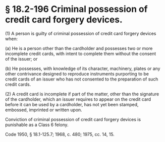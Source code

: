 # § 18.2-196 Criminal possession of credit card forgery devices.

<p>(1) A person is guilty of criminal possession of credit card forgery devices when:</p><p>(a) He is a person other than the cardholder and possesses two or more incomplete credit cards, with intent to complete them without the consent of the issuer; or</p><p>(b) He possesses, with knowledge of its character, machinery, plates or any other contrivance designed to reproduce instruments purporting to be credit cards of an issuer who has not consented to the preparation of such credit cards.</p><p>(2) A credit card is incomplete if part of the matter, other than the signature of the cardholder, which an issuer requires to appear on the credit card before it can be used by a cardholder, has not yet been stamped, embossed, imprinted or written upon.</p><p>Conviction of criminal possession of credit card forgery devices is punishable as a Class 6 felony.</p><p>Code 1950, § 18.1-125.7; 1968, c. 480; 1975, cc. 14, 15.</p>